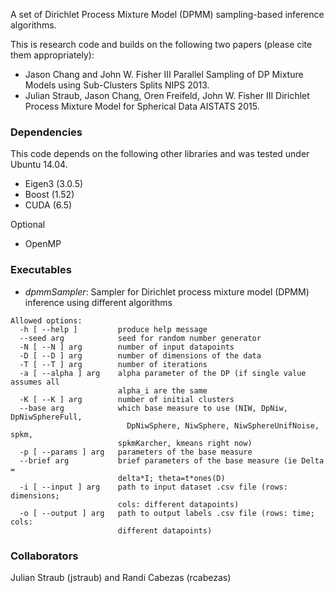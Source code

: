 A set of Dirichlet Process Mixture Model (DPMM) sampling-based inference algorithms.

This is research code and builds on the following two papers (please cite them appropriately):
- Jason Chang and John W. Fisher III
  Parallel Sampling of DP Mixture Models using Sub-Clusters Splits
  NIPS 2013.
- Julian Straub, Jason Chang, Oren Freifeld, John W. Fisher III
  Dirichlet Process Mixture Model for Spherical Data
  AISTATS 2015.
 
### Dependencies

This code depends on the following other libraries and was tested under Ubuntu
14.04. 
- Eigen3 (3.0.5) 
- Boost (1.52)
- CUDA (6.5)

Optional
- OpenMP

### Executables
- *dpmmSampler*: Sampler for Dirichlet process mixture model (DPMM) inference using different algorithms
```
Allowed options:
  -h [ --help ]         produce help message
  --seed arg            seed for random number generator
  -N [ --N ] arg        number of input datapoints
  -D [ --D ] arg        number of dimensions of the data
  -T [ --T ] arg        number of iterations
  -a [ --alpha ] arg    alpha parameter of the DP (if single value assumes all 
                        alpha_i are the same
  -K [ --K ] arg        number of initial clusters 
  --base arg            which base measure to use (NIW, DpNiw, DpNiwSphereFull,
                          DpNiwSphere, NiwSphere, NiwSphereUnifNoise, spkm, 
                        spkmKarcher, kmeans right now)
  -p [ --params ] arg   parameters of the base measure
  --brief arg           brief parameters of the base measure (ie Delta = 
                        delta*I; theta=t*ones(D)
  -i [ --input ] arg    path to input dataset .csv file (rows: dimensions; 
                        cols: different datapoints)
  -o [ --output ] arg   path to output labels .csv file (rows: time; cols: 
                        different datapoints)
```

### Collaborators
Julian Straub (jstraub) and Randi Cabezas (rcabezas)

